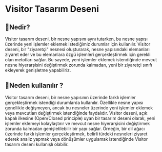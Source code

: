 # Visitor Tasarım Deseni

## 🎯Nedir?

Visitor tasarım deseni, bir nesne yapısını aynı tutarken, bu nesne yapısı üzerinde yeni işlemler eklemek istediğimiz durumlar için kullanılır. Visitor deseni, bir "ziyaretçi" nesnesi oluşturarak, nesne yapısındaki elemanları ziyaret eder ve bu elemanlara özgü işlemleri gerçekleştirmek için gerekli olan metotları sağlar. Bu sayede, yeni işlemler eklemek istendiğinde mevcut nesne hiyerarşisini değiştirmek zorunda kalmadan, yeni bir ziyaretçi sınıfı ekleyerek genişletme yapabiliriz. 

## 🤔Neden kullanılır ?

Visitor tasarım deseni, bir nesne yapısının üzerinde farklı işlemler gerçekleştirmek istendiği durumlarda kullanılır. Özellikle nesne yapısı genellikle değişmeyen, ancak bu nesneler üzerinde yeni işlemler eklemek veya mevcutları değiştirmek istendiğinde faydalıdır. Visitor deseni, açık kapalı ilkesine (Open/Closed principle) uyan bir tasarım deseni olarak, yeni işlemler eklemeyi kolaylaştırır ve mevcut nesne hiyerarşisini değiştirmek zorunda kalmadan genişletilebilir bir yapı sağlar. Örneğin, bir dil ağacı üzerinde farklı işlemler gerçekleştirmek, belirli türdeki nesneleri ziyaret ederek analiz yapmak veya dönüşümler uygulamak istendiğinde Visitor tasarım deseni kullanışlı olabilir.
